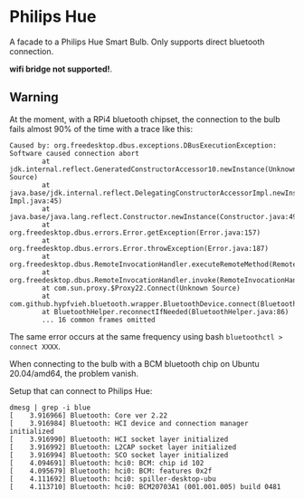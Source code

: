 # Philips Hue 

A facade to a Philips Hue Smart Bulb. Only supports direct bluetooth connection.

__wifi bridge not supported!__. 

## Warning 

At the moment, with a RPi4 bluetooth chipset, the connection to the bulb fails almost 90% of the time with a trace like this:
````
Caused by: org.freedesktop.dbus.exceptions.DBusExecutionException: Software caused connection abort
        at jdk.internal.reflect.GeneratedConstructorAccessor10.newInstance(Unknown Source)
        at java.base/jdk.internal.reflect.DelegatingConstructorAccessorImpl.newInstance(DelegatingConstructorAccessor                                                                                                                        Impl.java:45)
        at java.base/java.lang.reflect.Constructor.newInstance(Constructor.java:490)
        at org.freedesktop.dbus.errors.Error.getException(Error.java:157)
        at org.freedesktop.dbus.errors.Error.throwException(Error.java:187)
        at org.freedesktop.dbus.RemoteInvocationHandler.executeRemoteMethod(RemoteInvocationHandler.java:164)
        at org.freedesktop.dbus.RemoteInvocationHandler.invoke(RemoteInvocationHandler.java:228)
        at com.sun.proxy.$Proxy22.Connect(Unknown Source)
        at com.github.hypfvieh.bluetooth.wrapper.BluetoothDevice.connect(BluetoothDevice.java:408)
        at BluetoothHelper.reconnectIfNeeded(BluetoothHelper.java:86)
        ... 16 common frames omitted
````

The same error occurs at the same frequency using bash ``bluetoothctl > connect XXXX``.

When connecting to the bulb with a BCM bluetooth chip on Ubuntu 20.04/amd64, the problem vanish.

Setup that can connect to Philips Hue:
```shell script
dmesg | grep -i blue
[    3.916966] Bluetooth: Core ver 2.22
[    3.916984] Bluetooth: HCI device and connection manager initialized
[    3.916990] Bluetooth: HCI socket layer initialized
[    3.916992] Bluetooth: L2CAP socket layer initialized
[    3.916994] Bluetooth: SCO socket layer initialized
[    4.094691] Bluetooth: hci0: BCM: chip id 102
[    4.095679] Bluetooth: hci0: BCM: features 0x2f
[    4.111692] Bluetooth: hci0: spiller-desktop-ubu
[    4.113710] Bluetooth: hci0: BCM20703A1 (001.001.005) build 0481
```



